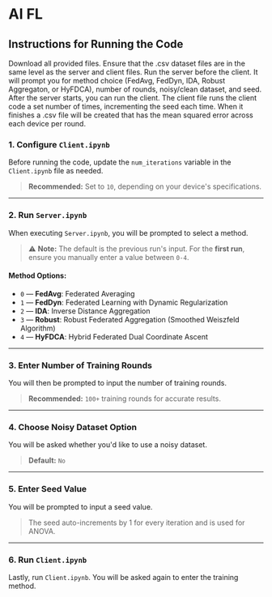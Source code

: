 # AI FL

## Instructions for Running the Code
Download all provided files. Ensure that the .csv dataset files are in the same level as the server and client files. Run the server before the client. It will prompt you for method choice (FedAvg, FedDyn, IDA, Robust Aggregaton, or HyFDCA), number of rounds, noisy/clean dataset, and seed. After the server starts, you can run the client. The client file runs the client code a set number of times, incrementing the seed each time. When it finishes a .csv file will be created that has the mean squared error across each device per round.

### 1. Configure `Client.ipynb`
Before running the code, update the `num_iterations` variable in the `Client.ipynb` file as needed.  
> **Recommended:** Set to `10`, depending on your device's specifications.

---

### 2. Run `Server.ipynb`
When executing `Server.ipynb`, you will be prompted to select a method.  

> ⚠️ **Note:** The default is the previous run's input. For the **first run**, ensure you manually enter a value between `0-4`.

#### Method Options:
- `0` — **FedAvg**: Federated Averaging  
- `1` — **FedDyn**: Federated Learning with Dynamic Regularization  
- `2` — **IDA**: Inverse Distance Aggregation  
- `3` — **Robust**: Robust Federated Aggregation (Smoothed Weiszfeld Algorithm)  
- `4` — **HyFDCA**: Hybrid Federated Dual Coordinate Ascent  

---

### 3. Enter Number of Training Rounds
You will then be prompted to input the number of training rounds.  

> **Recommended:** `100+` training rounds for accurate results.

---

### 4. Choose Noisy Dataset Option
You will be asked whether you'd like to use a noisy dataset.  
> **Default:** `No`

---

### 5. Enter Seed Value
You will be prompted to input a seed value.  
> The seed auto-increments by 1 for every iteration and is used for ANOVA.

---

### 6. Run `Client.ipynb`
Lastly, run `Client.ipynb`. You will be asked again to enter the training method.  

